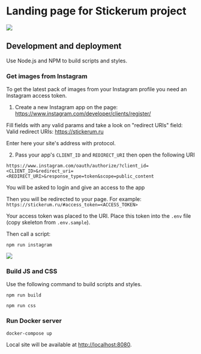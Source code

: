 # Landing page for Stickerum project

[![](https://capella.pics/8a741ff4-ac50-4e63-8622-261fd6cf7455.jpg/cover/eff2f5)](https://stickerum.ru/)

## Development and deployment

Use Node.js and NPM to build scripts and styles.

### Get images from Instagram

To get the latest pack of images from your Instagram profile you need an Instagram access token.

1. Create a new Instagram app on the page:
https://www.instagram.com/developer/clients/register/

Fill fields with any valid params and take a look on "redirect URIs" field:
Valid redirect URIs: https://stickerum.ru

Enter here your site's address with protocol.

2. Pass your app's `CLIENT_ID` and `REDIRECT_URI` then open the following URI

`https://www.instagram.com/oauth/authorize/?client_id=<CLIENT_ID>&redirect_uri=<REDIRECT_URI>&response_type=token&scope=public_content`

You will be asked to login and give an access to the app

Then you will be redirected to your page.
For example: `https://stickerum.ru/#access_token=<ACCESS_TOKEN>`

Your access token was placed to the URI. Place this token into the `.env` file (copy skeleton from `.env.sample`).

Then call a script:

```
npm run instagram
```

![](https://capella.pics/d56f50bb-22b8-4db6-9448-de9f0830c137.jpg)

### Build JS and CSS

Use the following command to build scripts and styles.

```
npm run build
```

```
npm run css
```

### Run Docker server

```shell
docker-compose up
```

Local site will be available at [http://localhost:8080](http://localhost:8080).
